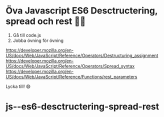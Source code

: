 # Öva Javascript ES6 Desctructering, spread och rest 🏋️‍♂️

1. Gå till code.js 
2. Jobba övning för övning

https://developer.mozilla.org/en-US/docs/Web/JavaScript/Reference/Operators/Destructuring_assignment
https://developer.mozilla.org/en-US/docs/Web/JavaScript/Reference/Operators/Spread_syntax
https://developer.mozilla.org/en-US/docs/Web/JavaScript/Reference/Functions/rest_parameters

Lycka till! 😄
# js--es6-desctructering-spread-rest
